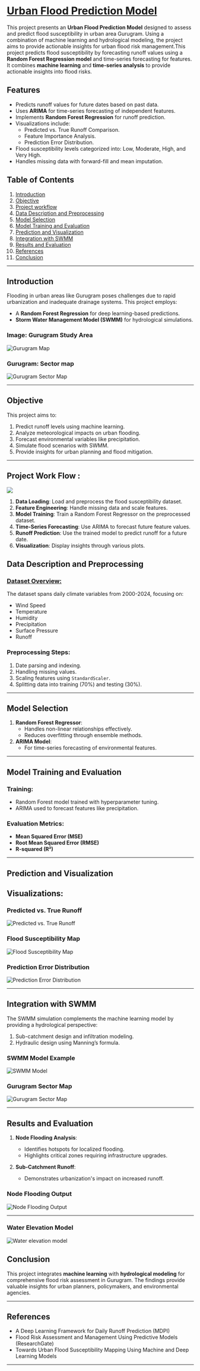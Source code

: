 # [Urban Flood Prediction Model](./prediction.py)

This project presents an **Urban Flood Prediction Model** designed to assess and predict flood susceptibility in urban area Gurugram. Using a combination of machine learning and hydrological modeling, the project aims to provide actionable insights for urban flood risk management.This project predicts flood susceptibility by forecasting runoff values using a **Random Forest Regression model** and time-series forecasting for features. It combines **machine learning** and **time-series analysis** to provide actionable insights into flood risks.


## Features

- Predicts runoff values for future dates based on past data.
- Uses **ARIMA** for time-series forecasting of independent features.
- Implements **Random Forest Regression** for runoff prediction.
- Visualizations include:
  - Predicted vs. True Runoff Comparison.
  - Feature Importance Analysis.
  - Prediction Error Distribution.
- Flood susceptibility levels categorized into: Low, Moderate, High, and Very High.
- Handles missing data with forward-fill and mean imputation.

## Table of Contents
1. [Introduction](#introduction)
2. [Objective](#objective)
3. [Project workflow](#project-work-flow)
4. [Data Description and Preprocessing](#data-description-and-preprocessing)
5. [Model Selection](#model-selection)
6. [Model Training and Evaluation](#model-training-and-evaluation)
7. [Prediction and Visualization](#prediction-and-visualization)
8. [Integration with SWMM](#integration-with-swmm)
9. [Results and Evaluation](#results-and-evaluation)
10. [References](#references)
11. [Conclusion](#conclusion)

---

## Introduction

Flooding in urban areas like Gurugram poses challenges due to rapid urbanization and inadequate drainage systems. This project employs:
- A **Random Forest Regression** for deep learning-based predictions.
- **Storm Water Management Model (SWMM)** for hydrological simulations.

### Image: Gurugram Study Area
![Gurugram Map](./IMAGES/G.jpg)

### Gurugram: Sector map
![Gurugram Sector Map](./IMAGES/sector%20map.png)

---

## Objective

This project aims to:
1. Predict runoff levels using machine learning.
2. Analyze meteorological impacts on urban flooding.
3. Forecast environmental variables like precipitation.
4. Simulate flood scenarios with SWMM.
5. Provide insights for urban planning and flood mitigation.

---

## Project Work Flow : 
[![](https://mermaid.ink/img/pako:eNo9kU9uqzAQh68y8ppcIIsnpQWaSI1UQdRFoYt5MBCrxkZju39e1Uu9I_RkHRxSFoDx9_1mxnyqzvWktmow7q07Iwe4r1oLcu2ae4c95BjQU4ANFO8dGSi1oWfYbP7ATfPANLPryPuECbNH2xuCo_Ze2xEe0UTyz5fAm2TdNvVsdLgKJWGITB5EhBPySGHFbxOeN3WHkvjLvelwhjoIjtynPV6FPAlFc2LUFioh3ASlEylARaM8vWM4yrxmNYpklM1JT7SpibXkL0KHPiztp1q76nDcrUKZhLtl8F53Acq4NAVVtG4YVuYuMfumeJXhMdClIjwQD44ntB3J2Me6yKC63L__r-Y-mYfmUfuIRv-TYPLRBC_CpQSshbWz2fVI4DDNjsMSnEHBLDPm2gfWf-PCrdmHlL1rrcrURNKH7uWvfy6brQpnmqhVW3mVU31pVWu_hMMYXP1hO7UNHClT7OJ4VtsBjZdVnHuZLtc4Mk6_X2e0T85d118_iT7GwQ?type=png)](https://mermaid-js.github.io/mermaid-live-editor/edit#pako:eNo9kU9uqzAQh68y8ppcIIsnpQWaSI1UQdRFoYt5MBCrxkZju39e1Uu9I_RkHRxSFoDx9_1mxnyqzvWktmow7q07Iwe4r1oLcu2ae4c95BjQU4ANFO8dGSi1oWfYbP7ATfPANLPryPuECbNH2xuCo_Ze2xEe0UTyz5fAm2TdNvVsdLgKJWGITB5EhBPySGHFbxOeN3WHkvjLvelwhjoIjtynPV6FPAlFc2LUFioh3ASlEylARaM8vWM4yrxmNYpklM1JT7SpibXkL0KHPiztp1q76nDcrUKZhLtl8F53Acq4NAVVtG4YVuYuMfumeJXhMdClIjwQD44ntB3J2Me6yKC63L__r-Y-mYfmUfuIRv-TYPLRBC_CpQSshbWz2fVI4DDNjsMSnEHBLDPm2gfWf-PCrdmHlL1rrcrURNKH7uWvfy6brQpnmqhVW3mVU31pVWu_hMMYXP1hO7UNHClT7OJ4VtsBjZdVnHuZLtc4Mk6_X2e0T85d118_iT7GwQ)

1. **Data Loading**: Load and preprocess the flood susceptibility dataset.
2. **Feature Engineering**: Handle missing data and scale features.
3. **Model Training**: Train a Random Forest Regressor on the preprocessed dataset.
4. **Time-Series Forecasting**: Use ARIMA to forecast future feature values.
5. **Runoff Prediction**: Use the trained model to predict runoff for a future date.
6. **Visualization**: Display insights through various plots.

## Data Description and Preprocessing

### [Dataset Overview:](flood_susceptibility_data_gurugram.xlsx)
The dataset spans daily climate variables from 2000-2024, focusing on:
- Wind Speed
- Temperature
- Humidity
- Precipitation
- Surface Pressure
- Runoff


### Preprocessing Steps:
1. Date parsing and indexing.
2. Handling missing values.
3. Scaling features using `StandardScaler`.
4. Splitting data into training (70%) and testing (30%).

---

## Model Selection

1. **Random Forest Regressor**:
   - Handles non-linear relationships effectively.
   - Reduces overfitting through ensemble methods.
2. **ARIMA Model**:
   - For time-series forecasting of environmental features.

---

## Model Training and Evaluation

### Training:
- Random Forest model trained with hyperparameter tuning.
- ARIMA used to forecast features like precipitation.

### Evaluation Metrics:
- **Mean Squared Error (MSE)**
- **Root Mean Squared Error (RMSE)**
- **R-squared (R²)**

---

## Prediction and Visualization

## Visualizations:
### Predicted vs. True Runoff
![Predicted vs. True Runoff](./IMAGES/3.png)

### Flood Susceptibility Map
![Flood Susceptibility Map](./IMAGES/4.png)

### Prediction Error Distribution
![Prediction Error Distribution](./IMAGES/5.png)

---

## Integration with SWMM

The SWMM simulation complements the machine learning model by providing a hydrological perspective:
1. Sub-catchment design and infiltration modeling.
2. Hydraulic design using Manning’s formula.

### SWMM Model Example
![SWMM Model](./IMAGES/jn.png)

### Gurugram Sector Map
![Gurugram Sector Map](./IMAGES/swmm.png
)

---

## Results and Evaluation

1. **Node Flooding Analysis**:
   - Identifies hotspots for localized flooding.
   - Highlights critical zones requiring infrastructure upgrades.

2. **Sub-Catchment Runoff**:
   - Demonstrates urbanization's impact on increased runoff.

### Node Flooding Output
![Node Flooding Output](./IMAGES/node%20flooding.png)

---

### Water Elevation Model 
![Water elevation model](./IMAGES/Conduit%20water%20elevation%20profile.png)

## Conclusion

This project integrates **machine learning** with **hydrological modeling** for comprehensive flood risk assessment in Gurugram. The findings provide valuable insights for urban planners, policymakers, and environmental agencies.

---
## References

- A Deep Learning Framework for Daily Runoff Prediction (MDPI)
- Flood Risk Assessment and Management Using Predictive Models (ResearchGate)
- Towards Urban Flood Susceptibility Mapping Using Machine and Deep Learning Models

---
